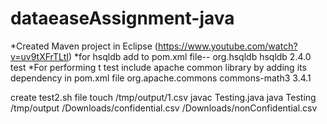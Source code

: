 # dataeaseAssignment-java
*Created Maven project in Eclipse (https://www.youtube.com/watch?v=uv9tXFrTLtI)
*for hsqldb  add to pom.xml file--
    <!-- https://mvnrepository.com/artifact/org.hsqldb/hsqldb -->
<dependency>
    <groupId>org.hsqldb</groupId>
    <artifactId>hsqldb</artifactId>
    <version>2.4.0</version>
    <scope>test</scope>
</dependency>
*For performing t test include apache common library by adding its dependency in pom.xml file
<dependency>
  <groupId>org.apache.commons</groupId>
  <artifactId>commons-math3</artifactId>
  <version>3.4.1</version>
</dependency>


create test2.sh file
touch /tmp/output/1.csv
javac Testing.java
java Testing /tmp/output /Downloads/confidential.csv /Downloads/nonConfidential.csv

